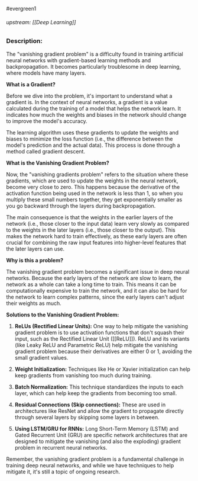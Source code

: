 #evergreen1 
###### upstream: [[Deep Learning]]

### Description:

The "vanishing gradient problem" is a difficulty found in training artificial neural networks with gradient-based learning methods and backpropagation. It becomes particularly troublesome in deep learning, where models have many layers.

**What is a Gradient?**

Before we dive into the problem, it's important to understand what a gradient is. In the context of neural networks, a gradient is a value calculated during the training of a model that helps the network learn. It indicates how much the weights and biases in the network should change to improve the model's accuracy.

The learning algorithm uses these gradients to update the weights and biases to minimize the loss function (i.e., the difference between the model's prediction and the actual data). This process is done through a method called gradient descent.

**What is the Vanishing Gradient Problem?**

Now, the "vanishing gradients problem" refers to the situation where these gradients, which are used to update the weights in the neural network, become very close to zero. This happens because the derivative of the activation function being used in the network is less than 1, so when you multiply these small numbers together, they get exponentially smaller as you go backward through the layers during backpropagation.

The main consequence is that the weights in the earlier layers of the network (i.e., those closer to the input data) learn very slowly as compared to the weights in the later layers (i.e., those closer to the output). This makes the network hard to train effectively, as these early layers are often crucial for combining the raw input features into higher-level features that the later layers can use.

**Why is this a problem?**

The vanishing gradient problem becomes a significant issue in deep neural networks. Because the early layers of the network are slow to learn, the network as a whole can take a long time to train. This means it can be computationally expensive to train the network, and it can also be hard for the network to learn complex patterns, since the early layers can't adjust their weights as much.

**Solutions to the Vanishing Gradient Problem:**

1.  **ReLUs (Rectified Linear Units):** One way to help mitigate the vanishing gradient problem is to use activation functions that don't squash their input, such as the Rectified Linear Unit ([[ReLU]]). ReLU and its variants (like Leaky ReLU and Parametric ReLU) help mitigate the vanishing gradient problem because their derivatives are either 0 or 1, avoiding the small gradient values.
    
2.  **Weight Initialization:** Techniques like He or Xavier initialization can help keep gradients from vanishing too much during training.
    
3.  **Batch Normalization:** This technique standardizes the inputs to each layer, which can help keep the gradients from becoming too small.
    
4.  **Residual Connections (Skip connections):** These are used in architectures like ResNet and allow the gradient to propagate directly through several layers by skipping some layers in between.
    
5.  **Using LSTM/GRU for RNNs:** Long Short-Term Memory (LSTM) and Gated Recurrent Unit (GRU) are specific network architectures that are designed to mitigate the vanishing (and also the exploding) gradient problem in recurrent neural networks.
    

Remember, the vanishing gradient problem is a fundamental challenge in training deep neural networks, and while we have techniques to help mitigate it, it's still a topic of ongoing research.


